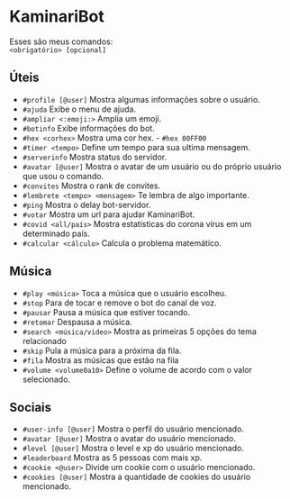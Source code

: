 # KaminariBot

Esses são meus comandos:<br>
`<obrigatório> [opcional]`

## Úteis
- `#profile [@user]` Mostra algumas informações sobre o usuário.
- `#ajuda` Exibe o menu de ajuda.
- `#ampliar <:emoji:>` Amplia um emoji.
- `#botinfo` Exibe informações do bot.
- `#hex <corhex>` Mostra uma cor hex. - `#hex 00FF00`
- `#timer <tempo>` Define um tempo para sua ultima mensagem.
- `#serverinfo` Mostra status do servidor.
- `#avatar [@user]` Mostra o avatar de um usuário ou do próprio usuário que usou o comando.
- `#convites` Mostra o rank de convites.
- `#lembrete <tempo> <mensagem>` Te lembra de algo importante.
- `#ping` Mostra o delay bot-servidor.
- `#votar` Mostra um url para ajudar KaminariBot.
- `#covid <all/país>` Mostra estatísticas do corona vírus em um determinado país.
- `#calcular <cálculo>` Calcula o problema matemático.

## Música
 - `#play <música>` Toca a música que o usuário escolheu.
 - `#stop` Para de tocar e remove o bot do canal  de voz.
 - `#pausar` Pausa a música que estiver tocando.
 - `#retomar` Despausa a música.
 - `#search <música/video>` Mostra as primeiras 5 opções do tema relacionado
 - `#skip` Pula a música para a próxima da fila.
 - `#fila` Mostra as músicas que estão na fila
 - `#volume <volume0a10>` Define o volume de acordo com o valor selecionado.
 
 ## Sociais
 - `#user-info [@user]` Mostra o perfil do usuário mencionado.
 - `#avatar [@user]` Mostra o avatar do usuário mencionado.
 - `#level [@user]` Mostra o level e xp do usuário mencionado.
 - `#leaderboard` Mostra as 5 pessoas com mais xp.
 - `#cookie <@user>` Divide um cookie com o usuário mencionado.
 - `#cookies [@user]` Mostra a quantidade de cookies do usuário mencionado.
 
 
